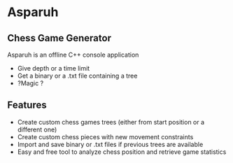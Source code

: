 # Asparuh
## Chess Game Generator

Asparuh is an offline C++ console application

- Give depth or a time limit
- Get a binary or a .txt file containing a tree
- ?Magic ?

## Features

- Create custom chess games trees (either from start position or a different one)
- Create custom chess pieces with new movement constraints 
- Import and save binary or .txt files if previous trees are available
- Easy and free tool to analyze chess position and retrieve game statistics
